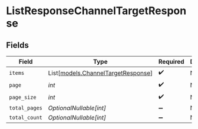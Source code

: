 # ListResponseChannelTargetResponse


## Fields

| Field                                                                    | Type                                                                     | Required                                                                 | Description                                                              |
| ------------------------------------------------------------------------ | ------------------------------------------------------------------------ | ------------------------------------------------------------------------ | ------------------------------------------------------------------------ |
| `items`                                                                  | List[[models.ChannelTargetResponse](../models/channeltargetresponse.md)] | :heavy_check_mark:                                                       | N/A                                                                      |
| `page`                                                                   | *int*                                                                    | :heavy_check_mark:                                                       | N/A                                                                      |
| `page_size`                                                              | *int*                                                                    | :heavy_check_mark:                                                       | N/A                                                                      |
| `total_pages`                                                            | *OptionalNullable[int]*                                                  | :heavy_minus_sign:                                                       | N/A                                                                      |
| `total_count`                                                            | *OptionalNullable[int]*                                                  | :heavy_minus_sign:                                                       | N/A                                                                      |